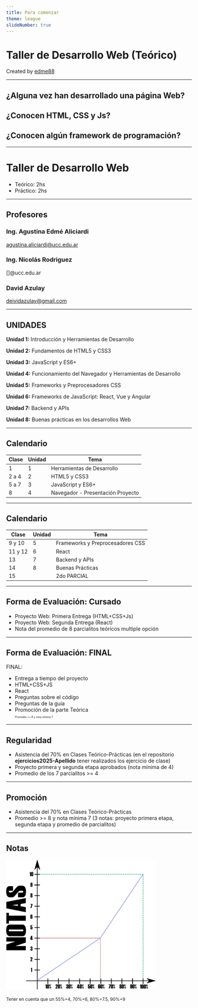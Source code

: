 ```yaml
---
title: Para comenzar
theme: league
slideNumber: true
---
```


# Taller de Desarrollo Web (Teórico)
Created by 
<i class="fab fa-telegram"></i> [edme88](https://t.me/edme88)

---

## ¿Alguna vez han desarrollado una página Web?
## ¿Conocen HTML, CSS y Js?
## ¿Conocen algún framework de programación?

---
# Taller de Desarrollo Web

- Teórico: 2hs
- Práctico: 2hs

---
## Profesores
### Ing. Agustina Edmé Aliciardi
agustina.aliciardi@ucc.edu.ar

### Ing. Nicolás Rodriguez
<!--TODO: PONER EL EMAIL AQUÍ-->
[]@ucc.edu.ar

### David Azulay
<!--TODO: PONER EL EMAIL AQUÍ-->
deividazulay@gmail.com

---
## UNIDADES

<!-- .slide: style="font-size: 0.90em" -->
**Unidad 1:** Introducción y Herramientas de Desarrollo

**Unidad 2:** Fundamentos de HTML5 y CSS3

**Unidad 3:** JavaScript y ES6+

**Unidad 4:** Funcionamiento del Navegador y Herramientas de Desarrollo

**Unidad 5:** Frameworks y Preprocesadores CSS

**Unidad 6:** Frameworks de JavaScript: React, Vue y Angular

**Unidad 7:** Backend y APIs

**Unidad 8:** Buenas prácticas en los desarrollos Web

---
## Calendario

| Clase | Unidad | Tema                              |
|-------|--------|-----------------------------------|
| 1     | 1      | Herramientas de Desarrollo        |
| 2 a 4 | 2      | HTML5 y CSS3                      |
| 5 a 7 | 3      | JavaScript y ES6+                 |
| 8     | 4      | Navegador - Presentación Proyecto |

---
## Calendario

| Clase   | Unidad | Tema                             |
|---------|--------|----------------------------------|
| 9 y 10  | 5      | Frameworks y Preprocesadores CSS |
| 11 y 12 | 6      | React                            |
| 13      | 7      | Backend y APIs                   |
| 14      | 8      | Buenas Prácticas                 |
| 15      |        | 2do PARCIAL                      |

---
## Forma de Evaluación: Cursado
* Proyecto Web: Primera Entrega (HTML+CSS+Js)
* Proyecto Web: Segunda Entrega (React)
* Nota del promedio de 8 parcialitos teóricos multiple opción

---
## Forma de Evaluación: FINAL
FINAL:

*    Entrega a tiempo del proyecto
*    HTML+CSS+JS
*    React
*    Preguntas sobre el código
*    Preguntas de la guía
*    Promoción de la parte Teórica <br> <span style="font-size: 0.5em">Promedio >= 8 y nota mínima 7</span>

---
## Regularidad
* Asistencia del 70% en Clases Teórico-Prácticas (en el repositorio **ejercicios2025-Apellido** tener realizados los ejercicio de clase)
* Proyecto primera y segunda etapa aprobados (nota mínima de 4)
* Promedio de los 7 parcialitos >= 4

---
## Promoción
* Asistencia del 70% en Clases Teórico-Prácticas
* Promedio >= 8 y nota mínima 7 (3 notas: proyecto primera etapa, segunda etapa y promedio de parcialitos)

---
<!-- .slide: data-background-color="grey"-->
## Notas
![Notas](images/presentacion/notasFacultad.png)

<small>Tener en cuenta que un 55%=4, 70%=6, 80%=7.5, 90%=9</small>
